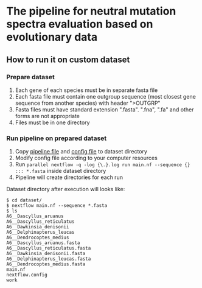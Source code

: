 # The pipeline for neutral mutation spectra evaluation based on evolutionary data

## How to run it on custom dataset

### Prepare dataset

1. Each gene of each species must be in separate fasta file
2. Each fasta file must contain one outgroup sequence (most closest gene sequence from another species) with header ">OUTGRP"
3. Fasta files must have standard extension ".fasta". ".fna", ".fa" and other forms are not appropriate
4. Files must be in one directory

### Run pipeline on prepared dataset

1. Copy [pipeline file](../Nemutail/main.nf) and [config file](../Nemutail/nextflow.config) to dataset directory
2. Modify config file according to your computer resources
3. Run `parallel nextflow -q -log {\.}.log run main.nf --sequence {} ::: *.fasta` inside dataset directory
4. Pipeline will create directories for each run

Dataset directory after execution will looks like:
```
$ cd dataset/
$ nextflow main.nf --sequence *.fasta
$ ls
A6__Dascyllus_aruanus
A6__Dascyllus_reticulatus
A6__Dawkinsia_denisonii
A6__Delphinapterus_leucas
A6__Dendrocoptes_medius
A6__Dascyllus_aruanus.fasta
A6__Dascyllus_reticulatus.fasta
A6__Dawkinsia_denisonii.fasta
A6__Delphinapterus_leucas.fasta
A6__Dendrocoptes_medius.fasta
main.nf
nextflow.config
work
```
